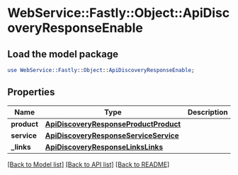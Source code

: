 # WebService::Fastly::Object::ApiDiscoveryResponseEnable

## Load the model package
```perl
use WebService::Fastly::Object::ApiDiscoveryResponseEnable;
```

## Properties
Name | Type | Description | Notes
------------ | ------------- | ------------- | -------------
**product** | [**ApiDiscoveryResponseProductProduct**](ApiDiscoveryResponseProductProduct.md) |  | [optional] 
**service** | [**ApiDiscoveryResponseServiceService**](ApiDiscoveryResponseServiceService.md) |  | [optional] 
**_links** | [**ApiDiscoveryResponseLinksLinks**](ApiDiscoveryResponseLinksLinks.md) |  | [optional] 

[[Back to Model list]](../README.md#documentation-for-models) [[Back to API list]](../README.md#documentation-for-api-endpoints) [[Back to README]](../README.md)


